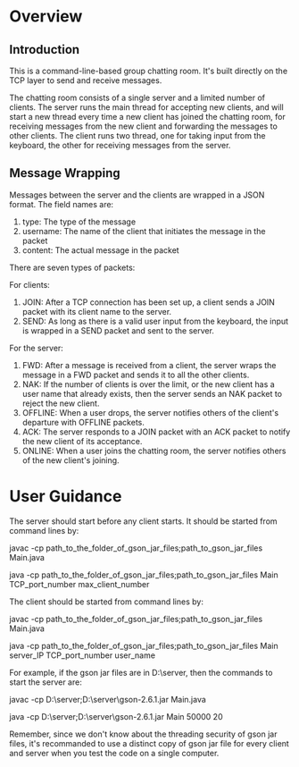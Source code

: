 # Overview
## Introduction

This is a command-line-based group chatting room. It's built directly on the TCP layer to send and receive messages.

The chatting room consists of a single server and a limited number of clients. The server runs the main thread for accepting new clients, and will start a new thread every time a new client has joined the chatting room, for receiving messages from the new client and forwarding the messages to other clients. The client runs two thread, one for taking input from the keyboard, the other for receiving messages from the server. 

## Message Wrapping

Messages between the server and the clients are wrapped in a JSON format. The field names are:

1. type: The type of the message
2. username: The name of the client that initiates the message in the packet
3. content: The actual message in the packet

There are seven types of packets:

For clients:

1. JOIN: After a TCP connection has been set up, a client sends a JOIN packet with its client name to the server.
2. SEND: As long as there is a valid user input from the keyboard, the input is wrapped in a SEND packet and sent to the server.

For the server:

1. FWD: After a message is received from a client, the server wraps the message in a FWD packet and sends it to all the other clients.
2. NAK: If the number of clients is over the limit, or the new client has a user name that already exists, then the server sends an NAK packet to reject the new client.
3. OFFLINE: When a user drops, the server notifies others of the client's departure with OFFLINE packets.
4. ACK: The server responds to a JOIN packet with an ACK packet to notify the new client of its acceptance.
5. ONLINE: When a user joins the chatting room, the server notifies others of the new client's joining.
 
# User Guidance

The server should start before any client starts. It should be started from command lines by:

javac -cp path_to_the_folder_of_gson_jar_files;path_to_gson_jar_files Main.java

java -cp path_to_the_folder_of_gson_jar_files;path_to_gson_jar_files Main TCP_port_number max_client_number

The client should be started from command lines by:

javac -cp path_to_the_folder_of_gson_jar_files;path_to_gson_jar_files Main.java

java -cp path_to_the_folder_of_gson_jar_files;path_to_gson_jar_files Main server_IP TCP_port_number user_name

For example, if the gson jar files are in D:\server, then the commands to start the server are:

javac -cp D:\server;D:\server\gson-2.6.1.jar Main.java

java -cp D:\server;D:\server\gson-2.6.1.jar Main 50000 20

Remember, since we don't know about the threading security of gson jar files, it's recommanded to use a distinct copy of gson jar file for every client and server when you test the code on a single computer.
